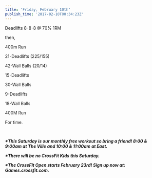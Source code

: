 ```yaml
---
title: 'Friday, February 10th'
publish_time: '2017-02-10T00:34:23Z'
---
```


Deadlifts 8-8-8 @ 70% 1RM

then,

400m Run

21-Deadlifts (225/155)

42-Wall Balls (20/14)

15-Deadlifts

30-Wall Balls

9-Deadlifts

18-Wall Balls

400M Run

For time.

 

***\*This Saturday is our monthly free workout so bring a friend! 8:00 &
9:00am at The Ville and 10:00 & 11:00am at East.***

***\*There will be no CrossFit Kids this Saturday.***

***\*The CrossFit Open starts February 23rd! Sign up now at:
Games.crossfit.com.***
